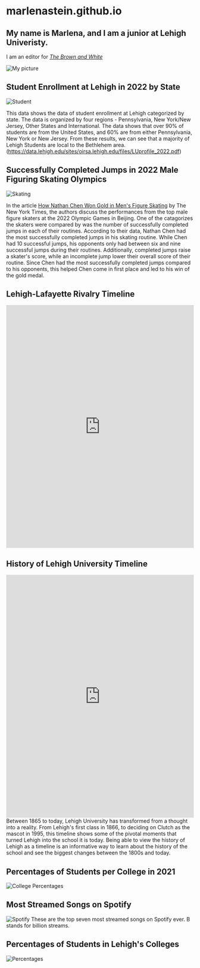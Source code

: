 # marlenastein.github.io

## My name is Marlena, and I am a junior at Lehigh Univeristy.

I am an editor for [_The Brown and White_](https://thebrownandwhite.com/?s=marlena+stein)

![My picture](https://github.com/marlenastein/marlenastein.github.io/blob/main/Stein%20Marlena%20mug%20fa23%20001.JPG?raw=true)

## Student Enrollment at Lehigh in 2022 by State
![Student](https://github.com/marlenastein/marlenastein.github.io/blob/main/Student.png?raw=true)

This data shows the data of student enrollment at Lehigh categorized by state. The data is organized by four regions - Pennsylvania, New York/New Jersey, Other States and International. The data shows that over 90% of students are from the United States, and 60% are from either Pennsylvania, New York or New Jersey. From these results, we can see that a majority of Lehigh Students are local to the Bethlehem area. (https://data.lehigh.edu/sites/oirsa.lehigh.edu/files/LUprofile_2022.pdf)

## Successfully Completed Jumps in 2022 Male Figuring Skating Olympics
![Skating](https://github.com/marlenastein/marlenastein.github.io/blob/main/Skating.png?raw=true)

In the article [How Nathan Chen Won Gold in Men's Figure Skating](https://www.nytimes.com/interactive/2022/02/10/sports/olympics/nathan-chen-jumps.html) by The New York Times, the authors discuss the performances from the top male figure skaters at the 2022 Olympic Games in Beijing. One of the catagorizes the skaters were compared by was the number of successfully completed jumps in each of their routines. According to their data, Nathan Chen had the most successfully completed jumps in his skating routine. While Chen had 10 successful jumps, his opponents only had between six and nine successful jumps during their routines. Additionally, completed jumps raise a skater's score, while an incomplete jump lower their overall score of their routine. Since Chen had the most successfully completed jumps compared to his opponents, this helped Chen come in first place and led to his win of the gold medal.

## Lehigh-Lafayette Rivalry Timeline
<iframe src='https://cdn.knightlab.com/libs/timeline3/latest/embed/index.html?source=1G284o63ZxEj6er-yeWLIqiXg97Y1jQc2zsNi26TUI_0&font=Default&lang=en&initial_zoom=2&height=650' width='100%' height='650' webkitallowfullscreen mozallowfullscreen allowfullscreen frameborder='0'></iframe>

## History of Lehigh University Timeline
<iframe src='https://cdn.knightlab.com/libs/timeline3/latest/embed/index.html?source=1bozgsWNBp0IwY7brpVfMHMFNPTzPUiCU6i3o7Gy5fBY&font=Default&lang=en&initial_zoom=2&height=650' width='100%' height='650' webkitallowfullscreen mozallowfullscreen allowfullscreen frameborder='0'></iframe>
Between 1865 to today, Lehigh University has transformed from a thought into a reality. From Lehigh's first class in 1866, to deciding on Clutch as the mascot in 1995, this timeline shows some of the pivotal moments that turned Lehigh into the school it is today. Being able to view the history of Lehigh as a timeline is an informative way to learn about the history of the school and see the biggest changes between the 1800s and today.

## Percentages of Students per College in 2021
![College Percentages](https://github.com/marlenastein/marlenastein.github.io/blob/main/collegepercentages.png?raw=true)

## Most Streamed Songs on Spotify
![Spotify](https://github.com/marlenastein/marlenastein.github.io/blob/main/spotify.png?raw=true)
These are the top seven most streamed songs on Spotify ever. B stands for billion streams.

## Percentages of Students in Lehigh's Colleges
![Percentages](https://raw.githubusercontent.com/marlenastein/marlenastein.github.io/9b6ff080497c59c5fe02fe4a743f61210f46d0c2/Percentages_of_Student_in_Lehigh's_Colleges_Arts_%26_Sciences_Business_Engineering_chartbuilder.svg)
